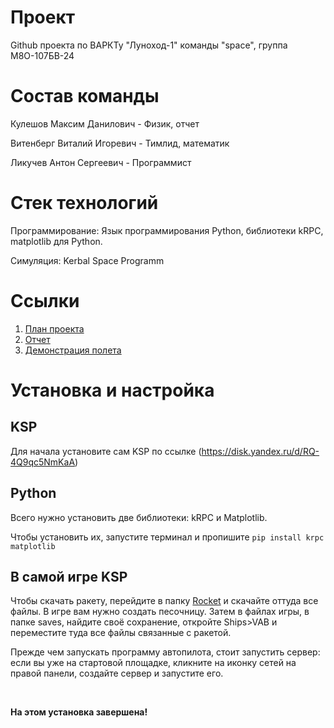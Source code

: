 # Проект
Github проекта по ВАРКТу "Луноход-1" команды "space", группа М8О-107БВ-24
# Состав команды
Кулешов Максим Данилович - Физик, отчет

Витенберг Виталий Игоревич - Тимлид, математик

Ликучев Антон Сергеевич - Программист

# Стек технологий
Программирование: Язык программирования Python, библиотеки kRPC, matplotlib для Python.

Симуляция: Kerbal Space Programm

# Ссылки
1. [План проекта](https://docs.google.com/document/d/1V973v4HJfFT_sljJJvx0VVHWZnhR-h0htjT1ry1-qeY/edit?usp=sharing)
2. [Отчет](https://docs.google.com/document/d/1yC_LdvAcuMLhDddS5QU6AplIa79mJTS2YYAgwKN7z1c/edit?tab=t.0)
3. [Демонстрация полета](https://youtu.be/yoDTHRttKeI)

# Установка и настройка
## KSP
Для начала установите сам KSP по ссылке (https://disk.yandex.ru/d/RQ-4Q9qc5NmKaA)

## Python
Всего нужно установить две библиотеки: kRPC и Matplotlib.

Чтобы установить их, запустите терминал и пропишите `pip install krpc matplotlib`

## В самой игре KSP
Чтобы скачать ракету, перейдите в папку [Rocket](Rocket) и скачайте оттуда все файлы. В игре вам нужно создать песочницу. Затем в файлах игры, в папке saves, найдите своё сохранение, откройте Ships>VAB и переместите туда все файлы связанные с ракетой.

Прежде чем запускать программу автопилота, стоит запустить сервер: если вы уже на стартовой площадке, кликните на иконку сетей на правой панели, создайте сервер и запустите его.

<br>

<b>На этом установка завершена!</b>
